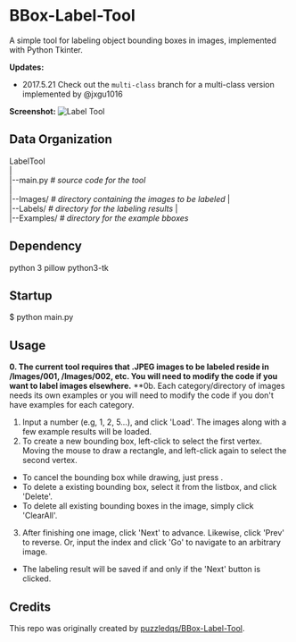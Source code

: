 BBox-Label-Tool
===============

A simple tool for labeling object bounding boxes in images, implemented with Python Tkinter.

**Updates:** 
- 2017.5.21 Check out the ```multi-class``` branch for a multi-class version implemented by @jxgu1016

**Screenshot:**
![Label Tool](./screenshot.png)

Data Organization
-----------------
LabelTool  
|  
|--main.py   *# source code for the tool*  
|  
|--Images/   *# directory containing the images to be labeled*
|  
|--Labels/   *# directory for the labeling results*
|  
|--Examples/  *# directory for the example bboxes*

Dependency
----------
python 3
pillow
python3-tk

Startup
-------
$ python main.py

Usage
-----
**0. The current tool requires that .JPEG images to be labeled reside in /Images/001, /Images/002, etc. You will need to modify the code if you want to label images elsewhere.**
**0b. Each category/directory of images needs its own examples or you will need to modify the code if you don't have examples for each category.
1. Input a number (e.g, 1, 2, 5...), and click 'Load'. The images along with a few example results will be loaded.
2. To create a new bounding box, left-click to select the first vertex. Moving the mouse to draw a rectangle, and left-click again to select the second vertex.
  - To cancel the bounding box while drawing, just press <Esc>.
  - To delete a existing bounding box, select it from the listbox, and click 'Delete'.
  - To delete all existing bounding boxes in the image, simply click 'ClearAll'.
3. After finishing one image, click 'Next' to advance. Likewise, click 'Prev' to reverse. Or, input the index and click 'Go' to navigate to an arbitrary image.
  - The labeling result will be saved if and only if the 'Next' button is clicked.

Credits
-------
This repo was originally created by [puzzledqs/BBox-Label-Tool](https://github.com/puzzledqs/BBox-Label-Tool).
